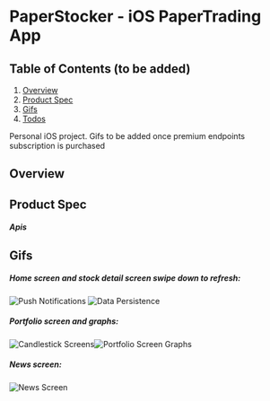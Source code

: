 # PaperStocker - iOS PaperTrading App

## Table of Contents (to be added)
1. [Overview](#Overview)
2. [Product Spec](#Product-Spec)
3. [Gifs](#Gifs)
4. [Todos](#Todos)

Personal iOS project. Gifs to be added once premium endpoints subscription is purchased


## Overview

## Product Spec
##### Apis

## Gifs

##### Home screen and stock detail screen swipe down to refresh:

<img src='https://github.com/Jimmy-2/HoodRobin/blob/master/gifs/AlertsScreen.gif?raw=true' title='Push Notifications' width='' alt='Push Notifications' />    <img src='https://github.com/Jimmy-2/HoodRobin/blob/master/gifs/AlertsScreen2.gif?raw=true' title='Data Persistence' width='' alt='Data Persistence' />


##### Portfolio screen and graphs:

<img src='https://github.com/Jimmy-2/HoodRobin/blob/master/gifs/PortfolioScreenAndGraphs1.gif?raw=true' title='Candlestick Screens' width='' alt='Candlestick Screens' /><img src='https://github.com/Jimmy-2/HoodRobin/blob/master/gifs/PortfolioScreenAndGraphs2.gif?raw=true' title='Portfolio Screen Graphs' width='' alt='Portfolio Screen Graphs' />


##### News screen:

<img src='https://github.com/Jimmy-2/HoodRobin/blob/master/gifs/NewsScreen.gif?raw=true' title='News Screen' width='' alt='News Screen' />



